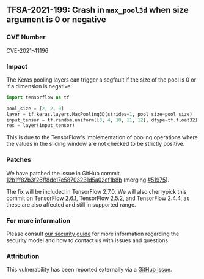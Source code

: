 ## TFSA-2021-199: Crash in `max_pool3d` when size argument is 0 or negative

### CVE Number
CVE-2021-41196

### Impact
The Keras pooling layers can trigger a segfault if the size of the pool is 0 or if a dimension is negative:

```python
import tensorflow as tf

pool_size = [2, 2, 0]
layer = tf.keras.layers.MaxPooling3D(strides=1, pool_size=pool_size)
input_tensor = tf.random.uniform([3, 4, 10, 11, 12], dtype=tf.float32)
res = layer(input_tensor)
```

This is due to the TensorFlow's implementation of pooling operations where the values in the sliding window are not checked to be strictly positive.

### Patches
We have patched the issue in GitHub commit [12b1ff82b3f26ff8de17e58703231d5a02ef1b8b](https://github.com/galeone/tensorflow/commit/12b1ff82b3f26ff8de17e58703231d5a02ef1b8b) (merging [#51975](https://github.com/galeone/tensorflow/pull/51975)).

The fix will be included in TensorFlow 2.7.0. We will also cherrypick this commit on TensorFlow 2.6.1, TensorFlow 2.5.2, and TensorFlow 2.4.4, as these are also affected and still in supported range.

### For more information
Please consult [our security guide](https://github.com/galeone/tensorflow/blob/master/SECURITY.md) for more information regarding the security model and how to contact us with issues and questions.

### Attribution
This vulnerability has been reported externally via a [GitHub issue](https://github.com/galeone/tensorflow/issues/51936).
